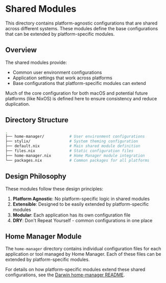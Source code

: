 # Shared Modules

This directory contains platform-agnostic configurations that are shared across
different systems. These modules define the base configurations that can be
extended by platform-specific modules.

## Overview

The shared modules provide:

- Common user environment configurations
- Application settings that work across platforms
- Base configurations that platform-specific modules can extend

Much of the core configuration for both macOS and potential future platforms
(like NixOS) is defined here to ensure consistency and reduce duplication.

## Directory Structure

```sh
.
├── home-manager/           # User environment configurations
├── stylix/                 # System theming configuration
├── default.nix             # Main shared module definition
├── files.nix               # Static configuration files
├── home-manager.nix        # Home Manager module integration
└── packages.nix            # Common packages for all platforms
```

## Design Philosophy

These modules follow these design principles:

1. **Platform Agnostic**: No platform-specific logic in shared modules
2. **Extensible**: Designed to be easily extended by platform-specific modules
3. **Modular**: Each application has its own configuration file
4. **DRY**: Don't Repeat Yourself - common configurations in one place

## Home Manager Module

The `home-manager` directory contains individual configuration files for each
application or tool managed by Home Manager. Each of these files can be extended
by platform-specific modules.

For details on how platform-specific modules extend these shared configurations,
see the [Darwin home-manager README](../darwin/home-manager/README.md).

